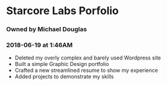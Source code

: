 
# Starcore Labs Porfolio
### Owned by Michael Douglas
### 2018-06-19 at 1:46AM

* Deleted my overly complex and barely used Wordpress site
* Built a simple Graphic Design portfolio
* Crafted a new streamlined resume to show my experience
* Added projects to demonstrate my skills
